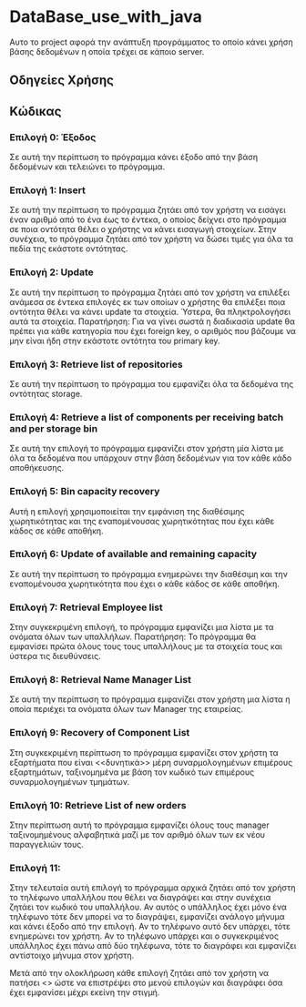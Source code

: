 
# DataBase_use_with_java

Αυτο το project αφορά την ανάπτυξη προγράμματος το οποίο κάνει χρήση βάσης δεδομένων η οποία τρέχει σε κάποιο server. 


## Οδηγείες Χρήσης

## Κώδικας

### Επιλογή 0: Έξοδος

Σε αυτή την περίπτωση το πρόγραμμα κάνει έξοδο από την βάση δεδομένων και τελειώνει το πρόγραμμα.

### Επιλογή 1: Insert
Σε αυτή την περίπτωση το πρόγραμμα ζητάει από τον χρήστη να εισάγει έναν αριθμό από το ένα έως το έντεκα, ο οποίος δείχνει στο πρόγραμμα σε ποια οντότητα θέλει ο χρήστης να κάνει εισαγωγή στοιχείων. Στην συνέχεια, το πρόγραμμα ζητάει από τον χρήστη να δώσει τιμές για όλα τα πεδία της εκάστοτε οντότητας.

### Επιλογή 2: Update
Σε αυτή την περίπτωση το πρόγραμμα ζητάει από τον χρήστη να επιλέξει ανάμεσα σε έντεκα επιλογές εκ των οποίων ο χρήστης θα επιλέξει ποια οντότητα θέλει να κάνει update τα στοιχεία. Ύστερα, θα πληκτρολογήσει αυτά τα στοιχεία.
Παρατήρηση: Για να γίνει σωστά η διαδικασία update θα πρέπει για κάθε κατηγορία που έχει foreign key, ο αριθμός που βάζουμε να μην είναι ήδη στην εκάστοτε οντότητα του primary key.

### Επιλογή 3: Retrieve list of repositories
Σε αυτή την περίπτωση το πρόγραμμα του εμφανίζει όλα τα δεδομένα της οντότητας storage.

### Επιλογή 4: Retrieve a list of components per receiving batch and per storage bin
Σε αυτή την επιλογή το πρόγραμμα εμφανίζει στον χρήστη μία λίστα με όλα τα δεδομένα που υπάρχουν στην βάση δεδομένων για τον κάθε κάδο αποθήκευσης.

### Επιλογή 5: Bin capacity recovery
Αυτή η επιλογή χρησιμοποιείται την εμφάνιση της διαθέσιμης χωρητικότητας και της εναπομένουσας χωρητικότητας που έχει κάθε κάδος σε κάθε αποθήκη.

### Επιλογή 6: Update of available and remaining capacity
Σε αυτή την περίπτωση το πρόγραμμα ενημερώνει την διαθέσιμη και την εναπομένουσα χωρητικότητα που έχει ο κάθε κάδος σε κάθε αποθήκη.

### Επιλογή 7: Retrieval Employee list
Στην συγκεκριμένη επιλογή, το πρόγραμμα εμφανίζει μια λίστα με τα ονόματα όλων των υπαλλήλων.
Παρατήρηση: Το πρόγραμμα θα εμφανίσει πρώτα όλους τους τους υπαλλήλους με τα στοιχεία τους και ύστερα τις διευθύνσεις.

### Επιλογή 8: Retrieval Name Manager List
Σε αυτή την περίπτωση το πρόγραμμα εμφανίζει στον χρήστη μια λίστα η οποία περιέχει τα ονόματα όλων των Manager της εταιρείας.

### Επιλογή 9: Recovery of Component List
Στη συγκεκριμένη περίπτωση το πρόγραμμα εμφανίζει στον χρήστη τα εξαρτήματα που είναι <<δυνητικά>> μέρη συναρμολογημένων επιμέρους εξαρτημάτων, ταξινομημένα με βάση τον κωδικό των επιμέρους συναρμολογημένων τμημάτων.

### Επιλογή 10: Retrieve List of new orders
Στην περίπτωση αυτή το πρόγραμμα εμφανίζει όλους τους manager ταξινομημένους αλφαβητικά μαζί με τον αριθμό όλων των εκ νέου παραγγελιών τους.

### Επιλογή 11:
Στην τελευταία αυτή επιλογή το πρόγραμμα αρχικά ζητάει από τον χρήστη το τηλέφωνο υπαλλήλου που θέλει να διαγράψει και στην συνέχεια ζητάει τον κωδικό του υπαλλήλου. Αν αυτός ο υπάλληλος έχει μόνο ένα τηλέφωνο τότε δεν μπορεί να το διαγράψει, εμφανίζει ανάλογο μήνυμα και κάνει έξοδο από την επιλογή. Αν το τηλέφωνο αυτό δεν υπάρχει, τότε ενημερώνει τον χρήστη. Αν το τηλέφωνο υπάρχει και ο συγκεκριμένος υπάλληλος έχει πάνω από δύο τηλέφωνα, τότε το διαγράφει και εμφανίζει αντίστοιχο μήνυμα στον χρήστη.

Μετά από την ολοκλήρωση κάθε επιλογή ζητάει από τον χρήστη να πατήσει <<Enter>> ώστε να επιστρέψει στο μενού επιλογών και διαγράφει όσα έχει εμφανίσει μέχρι εκείνη την στιγμή.
